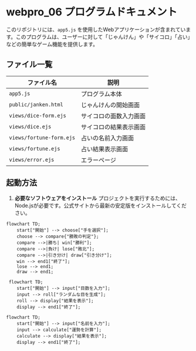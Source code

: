 # webpro_06 プログラムドキュメント

このリポジトリには、`app5.js` を使用したWebアプリケーションが含まれています。このプログラムは、ユーザーに対して「じゃんけん」や「サイコロ」「占い」などの簡単なゲーム機能を提供します。

## ファイル一覧

| ファイル名              | 説明                               |
|-------------------------|------------------------------------|
| `app5.js`               | プログラム本体                     |
| `public/janken.html`    | じゃんけんの開始画面               |
| `views/dice-form.ejs`   | サイコロの面数入力画面             |
| `views/dice.ejs`        | サイコロの結果表示画面             |
| `views/fortune-form.ejs`| 占いの名前入力画面                |
| `views/fortune.ejs`     | 占い結果表示画面                  |
| `views/error.ejs`       | エラーページ                       |

## 起動方法

1. **必要なソフトウェアをインストール**
   プロジェクトを実行するためには、Node.jsが必要です。公式サイトから最新の安定版をインストールしてください。


```mermaid
flowchart TD;
    start["開始"] --> choose["手を選択"];
    choose --> compare{"勝敗の判定"};
    compare -->|勝ち| win["勝利"];
    compare -->|負け| lose["敗北"];
    compare -->|引き分け| draw["引き分け"];
    win --> end1["終了"];
    lose --> end1;
    draw --> end1;
 ```
```mermaid
 flowchart TD;
    start["開始"] --> input["目数を入力"];
    input --> roll["ランダムな目を生成"];
    roll --> display["結果を表示"];
    display --> end1["終了"];
 ```

```mermaid
flowchart TD;
    start["開始"] --> input["名前を入力"];
    input --> calculate["運勢を計算"];
    calculate --> display["結果を表示"];
    display --> end1["終了"];
 ```   

